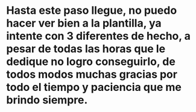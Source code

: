 # Hasta este paso llegue, no puedo hacer ver bien a la plantilla, ya intente con 3 diferentes de hecho, a pesar de todas las horas que le dedique no logro conseguirlo, de todos modos muchas gracias por todo el tiempo y paciencia que me brindo siempre.
